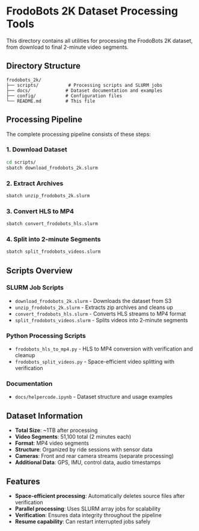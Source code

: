 # FrodoBots 2K Dataset Processing Tools

This directory contains all utilities for processing the FrodoBots 2K dataset, from download to final 2-minute video segments.

## Directory Structure

```
frodobots_2k/
├── scripts/           # Processing scripts and SLURM jobs
├── docs/             # Dataset documentation and examples  
├── config/           # Configuration files
└── README.md         # This file
```

## Processing Pipeline

The complete processing pipeline consists of these steps:

### 1. Download Dataset
```bash
cd scripts/
sbatch download_frodobots_2k.slurm
```

### 2. Extract Archives
```bash
sbatch unzip_frodobots_2k.slurm
```

### 3. Convert HLS to MP4
```bash
sbatch convert_frodobots_hls.slurm
```

### 4. Split into 2-minute Segments
```bash
sbatch split_frodobots_videos.slurm
```

## Scripts Overview

### SLURM Job Scripts
- `download_frodobots_2k.slurm` - Downloads the dataset from S3
- `unzip_frodobots_2k.slurm` - Extracts zip archives and cleans up
- `convert_frodobots_hls.slurm` - Converts HLS streams to MP4 format
- `split_frodobots_videos.slurm` - Splits videos into 2-minute segments

### Python Processing Scripts
- `frodobots_hls_to_mp4.py` - HLS to MP4 conversion with verification and cleanup
- `frodobots_split_videos.py` - Space-efficient video splitting with verification

### Documentation
- `docs/helpercode.ipynb` - Dataset structure and usage examples

## Dataset Information

- **Total Size**: ~1TB after processing
- **Video Segments**: 51,100 total (2 minutes each)
- **Format**: MP4 video segments
- **Structure**: Organized by ride sessions with sensor data
- **Cameras**: Front and rear camera streams (separate processing)
- **Additional Data**: GPS, IMU, control data, audio timestamps

## Features

- **Space-efficient processing**: Automatically deletes source files after verification
- **Parallel processing**: Uses SLURM array jobs for scalability
- **Verification**: Ensures data integrity throughout the pipeline
- **Resume capability**: Can restart interrupted jobs safely

